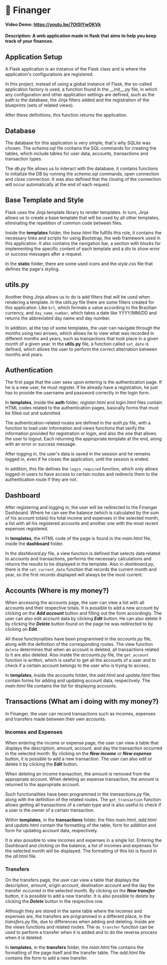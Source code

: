 # 💸 Finanger
#### Video Demo: https://youtu.be/7Ot5lYwOKVk
#### Description: A web application made in flask that aims to help you keep track of your finances.

## Application Setup
A Flask application is an instance of the Flask class and is where the application's configurations are registered.

In this project, instead of using a global instance of Flask, the so-called application factory is used, a function found in the *\_\_init\_\_.py* file, in which any configuration and other application settings are defined, such as the path to the database, the Jinja filters added and the registration of the blueprints (sets of related views).

After these definitions, this function returns the application.

## Database
The database for this application is very simple, that's why SQLite was chosen. The *schema.sql* file contains the SQL commands for creating the tables, which include tables for user data, accounts, transactions and transaction types.

The *db.py* file allows us to interact with the database, it contains functions to initialize the DB by running the *schema.sql* commands, open connection and close connection. It was also defined that the closing of the connection will occur automatically at the end of each request.

## Base Template and Style
Flask uses the Jinja template library to render templates. In turn, Jinja allows us to create a base template that will be used by all other templates, eliminating the repetition of common code between files.

Inside the **templates** folder, the *base.html* file fulfills this role, it contains the necessary links and scripts for using Bootstrap, the web framework used in this application. It also contains the navigation bar, a section with blocks for implementing the specific content of each template and a div to show error or success messages after a request.

In the **static** folder, there are some used icons and the *style.css* file that defines the page's styling.

## utils.py
Another thing Jinja allows us to do is add filters that will be used when rendering a template. In the *utils.py* file there are some filters created for this application. Like `brl`, which formats a value according to the Brazilian currency, and `day_name_number`, which takes a date like YYYY/MM/DD and returns the abbreviated day name and day number.

In addition, at the top of some templates, the user can navigate through the months using two arrows, which allows he to view what was recorded in different months and years, such as transactions that took place in a given month of a given year. In the **utils.py** file, a function called `set_date` is defined, which allows the user to perform the correct alternation between months and years.

## Authentication
The first page that the user sees upon entering is the authentication page. If he is a new user, he must register. If he already have a registration, he just has to provide the username and password correctly in the login form.

In **templates**, inside the **auth** folder, *register.html* and *login.html* files contain HTML codes related to the authentication pages, basically forms that must be filled out and submitted.

The authentication-related routes are defined in the *auth.py* file, with a function to load user information and views functions that verify the information provided for registration or login, and also the one that allows the user to logout. Each returning the appropriate template at the end, along with an error or success message.

After logging in, the user's data is saved in the session and he remains logged in, even if he closes the application, until the session is ended.

In addition, this file defines the `login_required` function, which only allows logged-in users to have access to certain routes and redirects them to the authentication route if they are not.

## Dashboard
After registering and logging in, the user will be redirected to the Finanger Dashboard. Where he can see the balance (which is calculated by the sum of his account totals) his total income and expenses in the selected month, a list with all his registered accounts and another one with the most recent expenses registered.

In **templates**, the HTML code of the page is found in the *main.html* file, inside the **dashboard** folder.

In the *dashboard.py* file, a view function is defined that selects data related to accounts and transactions, performs the necessary calculations and returns the results to be displayed in the template. Also in *dashboard.py*, there is the `set_current_date` function that records the current month and year, so the first records displayed will always be the most current.

## Accounts (Where is my money?)
When accessing the accounts page, the user can view a list with all accounts and their respective totals. It is possible to add a new account by clicking on the ***Add account*** button and filling out the form accordingly. The user can also edit account data by clicking ***Edit*** button. He can also delete it by clicking the ***Delete*** button found on the page he was redirected to by clicking on ***Edit***.

All these functionalities have been programmed in the *accounts.py* file, along with the definition of the corresponding routes. The view function `delete` determines that when an account is deleted, all transactions related to it are also deleted. Also inside the *accounts.py* file, the `get_account` function is written, which is useful to get all the accounts of a user and to check if a certain account belongs to the user who is trying to access.

In **templates**, inside the accounts folder, the *add.html* and *update.html* files contain forms for adding and updating account data, respectively. The *main.html* file contains the list for displaying accounts.

## Transactions (What am i doing with my money?)
In Finanger, the user can record transactions such as incomes, expenses and transfers made between their own accounts.

### Incomes and Expenses
When entering the income or expense page, the user can view a table that displays the description, amount, account, and day the transaction occurred in the selected month. By clicking on the ***New income*** or ***New expense*** button, it is possible to add a new transaction. The user can also edit or delete it by clicking the ***Edit*** button.

When deleting an income transaction, the amount is removed from the appropriate account. When deleting an expense transaction, the amount is returned to the appropriate account.

Such functionalities have been programmed in the *transactions.py* file, along with the definition of the related routes. The `get_transaction` function allows getting all transactions of a certain type and is also useful to check if a user is the owner of a certain transaction.

Within **templates**, in the **transactions** folder, the files *main.html*, *add.html* and *update.html* contain the formatting of the table, form for addition and form for updating account data, respectively.

It is also possible to view incomes and expenses in a single list. Entering the Dashboard and clicking on the balance, a list of incomes and expenses for the selected month will be displayed. The formatting of this list is found in the *all.html* file.

### Transfers
On the transfers page, the user can view a table that displays the description, amount, origin account, destination account and the day the transfer occurred in the selected month. By clicking on the ***New transfer*** button, it is possible to add a new transfer. It is also possible to delete by clicking the ***Delete*** button in the respective row.

Although they are stored in the same table where the incomes and expenses are, the transfers are programmed in a different place, in the *transfers.py* file, due to differences when adding and deleting. Inside are the views functions and related routes. The `do_transfer` function can be used to perform a transfer when it is added and to do the reverse process when it is deleted.

In **templates**, in the **transfers** folder, the *main.html* file contains the formatting of the page itself and the transfer table. The *add.html* file contains the form to add a new transfer.
